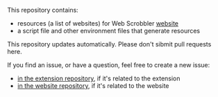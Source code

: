 This repository contains:
- resources (a list of websites) for Web Scrobbler [website][website]
- a script file and other environment files that generate resources

This repository updates automatically. Please don't sibmit pull requests here.

If you find an issue, or have a question, feel free to create a new issue:
- [in the extension repository][extension-issues], if it's related to the extension
- [in the website repository][website-issues], if it's related to the website

[website]: https://web-scrobbler.github.io/
[website-issues]: https://github.com/web-scrobbler/web-scrobbler.github.io/issues
[extension-issues]: https://github.com/web-scrobbler/web-scrobbler/issues
